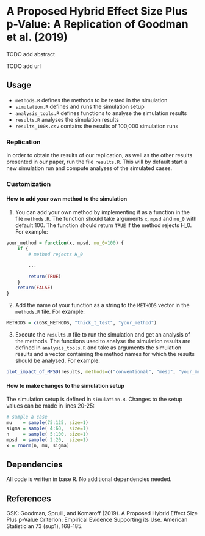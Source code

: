 # A Proposed Hybrid Effect Size Plus p-Value: A Replication of Goodman et al. (2019)
TODO add abstract

TODO add url 

## Usage

* `methods.R` defines the methods to be tested in the simulation
* `simulation.R` defines and runs the simulation setup
* `analysis_tools.R` defines functions to analyse the simulation results
* `results.R` analyses the simulation results
* `results_100K.csv` contains the results of 100,000 simulation runs

### Replication

In order to obtain the results of our replication, as well as the other results presented in our paper, run the file `results.R`.
This will by default start a new simulation run and compute analyses of the simulated cases. 

### Customization

#### How to add your own method to the simulation

1. You can add your own method by implementing it as a function in the file `methods.R`. The function should take arguments `x`, `mpsd` and `mu_0` with default 100. The function should return `TRUE` if the method rejects H_0. For example:
```R
your_method = function(x, mpsd, mu_0=100) {
    if {
        # method rejects H_0

        ...

        return(TRUE)
    }
    return(FALSE)
}
```
2. Add the name of your function as a string to the `METHODS` vector in the `methods.R` file. For example: 
```R
METHODS = c(GSK_METHODS, "thick_t_test", "your_method")
```
3. Execute the `results.R` file to run the simulation and get an analysis of the methods. The functions used to analyse the simulation results are defined in `analysis_tools.R` and take as arguments the simulation results and a vector containing the method names for which the results should be analysed. For example:
```R
plot_impact_of_MPSD(results, methods=c("conventional", "mesp", "your_method"))
```

#### How to make changes to the simulation setup

The simulation setup is defined in `simulation.R`. Changes to the setup values can be made in lines 20-25:
```R
# sample a case
mu    = sample(75:125, size=1)
sigma = sample( 4:60,  size=1)
n     = sample( 5:100, size=1)
mpsd  = sample( 2:20,  size=1)
x = rnorm(n, mu, sigma)
```

## Dependencies

All code is written in base R.
No additional dependencies needed.

## References
GSK: Goodman, Spruill, and Komaroff (2019). A Proposed Hybrid Effect Size Plus p-Value Criterion: Empirical Evidence Supporting its Use. American Statistician 73 (sup1), 168-185.
